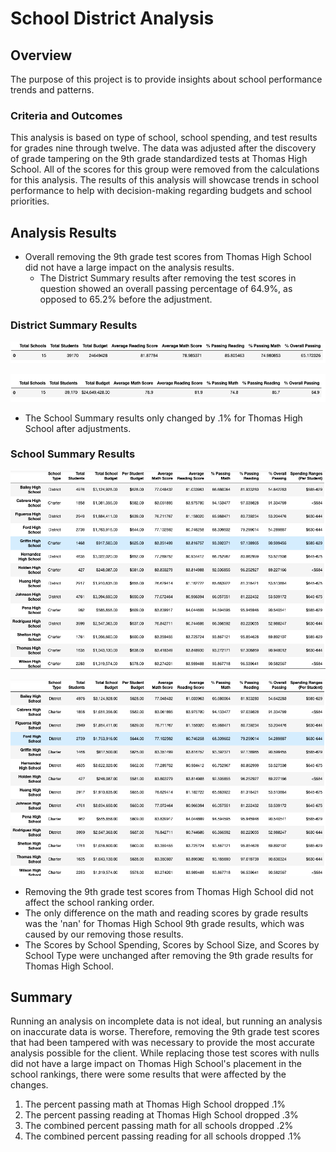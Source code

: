# School District Analysis

## Overview
The purpose of this project is to provide insights about school performance trends and patterns.
### Criteria and Outcomes
This analysis is based on type of school, school spending, and test results for grades nine through twelve. The data was adjusted after the discovery of grade tampering on the 9th grade standardized tests at Thomas High School. All of the scores for this group were removed from the calculations for this analysis. The results of this analysis will showcase trends in school performance to help with decision-making regarding budgets and school priorities.

## Analysis Results
- Overall removing the 9th grade test scores from Thomas High School did not have a large impact on the analysis results.
    - The District Summary results after removing the test scores in question showed an overall passing percentage of 64.9%, as opposed to 65.2% before the adjustment.

### District Summary Results
![District Summary Before Adjustment](https://github.com/jkannis/School_District_Analysis/blob/main/Resources/District_Summary_Before.png)

![District Summary After Adjustment](https://github.com/jkannis/School_District_Analysis/blob/main/Resources/District_Summary_After.png)

- The School Summary results only changed by .1% for Thomas High School after adjustments.

### School Summary Results
![School Summary Before Adjustment](https://github.com/jkannis/School_District_Analysis/blob/main/Resources/School_Summary_Before.png)

![School Summary After Adjustment](https://github.com/jkannis/School_District_Analysis/blob/main/Resources/School_Summary_After.png)

- Removing the 9th grade test scores from Thomas High School did not affect the school ranking order.
- The only difference on the math and reading scores by grade results was the 'nan' for Thomas High School 9th grade results, which was caused by our removing those results.
- The Scores by School Spending, Scores by School Size, and Scores by School Type were unchanged after removing the 9th grade results for Thomas High School.

## Summary
Running an analysis on incomplete data is not ideal, but running an analysis on inaccurate data is worse. Therefore, removing the 9th grade test scores that had been tampered with was necessary to provide the most accurate analysis possible for the client. While replacing those test scores with nulls did not have a large impact on Thomas High School's placement in the school rankings, there were some results that were affected by the changes.
1. The percent passing math at Thomas High School dropped .1%
2. The percent passing reading at Thomas High School dropped .3%
3. The combined percent passing math for all schools dropped .2% 
4. The combined percent passing reading for all schools dropped .1%
